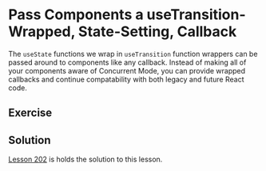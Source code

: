 # Pass Components a useTransition-Wrapped, State-Setting, Callback

The `useState` functions we wrap in `useTransition` function wrappers can be passed around to components like any callback.
Instead of making all of your components aware of Concurrent Mode, you can provide wrapped callbacks and continue compatability with both legacy and future React code.

## Exercise

## Solution

[Lesson 202](../202) is holds the solution to this lesson.
